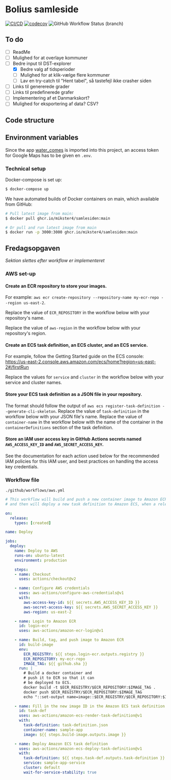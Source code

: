 # Bolius samleside

[![CI/CD](https://github.com/Mikster4/samlesiden/actions/workflows/ci.yml/badge.svg?branch=main)](https://github.com/Mikster4/samlesiden/actions/workflows/ci.yml)
[![codecov](https://codecov.io/gh/Mikster4/samlesiden/branch/main/graph/badge.svg?token=IGKN3TK3M8)](https://codecov.io/gh/Mikster4/samlesiden)
![GitHub Workflow Status (branch)](https://img.shields.io/github/workflow/status/Mikster4/samlesiden/Docker/main?label=container%20build)

## To do

- [ ] ReadMe
- [ ] Mulighed for at overlaye kommuner
- [ ] Bedre input til DST-explorer
  - [x] Bedre valg af tidsperioder
  - [ ] Mulighed for at klik-vælge flere kommuner
  - [ ] Lav en try-catch til "Hent tabel", så tastefejl ikke crasher siden
- [ ] Links til genererede grader
- [ ] Links til predefinerede grafer
- [ ] Implementering af et Danmarkskort?
- [ ] Mulighed for eksportering af data? CSV?

## Code structure

## Environment variables

Since the app [water_comes][water] is imported into this project, an access token for Google Maps has to be given en `.env`.

### Technical setup

Docker-compose is set up:

```bash
$ docker-compose up
```

We have automated builds of Docker containers on main, which available from GitHub:

```bash
# Pull latest image from main:
$ docker pull ghcr.io/mikster4/samlesiden:main

# Or pull and run latest image from main 
$ docker run -p 3000:3000 ghcr.io/mikster4/samlesiden:main

```

## Fredagsopgaven

_Sektion slettes efter workflow er implementeret_ 

### AWS set-up

#### Create an ECR repository to store your images.

For example: `aws ecr create-repository --repository-name my-ecr-repo --region us-east-2`.

Replace the value of `ECR_REPOSITORY` in the workflow below with your repository's name.

Replace the value of `aws-region` in the workflow below with your repository's region.

#### Create an ECS task definition, an ECS cluster, and an ECS service.

For example, follow the Getting Started guide on the ECS console:
https://us-east-2.console.aws.amazon.com/ecs/home?region=us-east-2#/firstRun

Replace the values for `service` and `cluster` in the workflow below with your service and cluster names.

#### Store your ECS task definition as a JSON file in your repository.

The format should follow the output of `aws ecs register-task-definition --generate-cli-skeleton`. 
Replace the value of `task-definition` in the workflow below with your JSON file's name.
Replace the value of `container-name` in the workflow below with the name of the container in the `containerDefinitions` section of the task definition.

#### Store an IAM user access key in GitHub Actions secrets named `AWS_ACCESS_KEY_ID` and `AWS_SECRET_ACCESS_KEY`.

See the documentation for each action used below for the recommended IAM policies for this IAM user, and best practices on handling the access key credentials.

### Workflow file

`./github/workflows/aws.yml`

```yaml
# This workflow will build and push a new container image to Amazon ECR,
# and then will deploy a new task definition to Amazon ECS, when a release is created

on:
  release:
    types: [created]

name: Deploy

jobs:
  deploy:
    name: Deploy to AWS
    runs-on: ubuntu-latest
    environment: production

    steps:
    - name: Checkout
      uses: actions/checkout@v2

    - name: Configure AWS credentials
      uses: aws-actions/configure-aws-credentials@v1
      with:
        aws-access-key-id: ${{ secrets.AWS_ACCESS_KEY_ID }}
        aws-secret-access-key: ${{ secrets.AWS_SECRET_ACCESS_KEY }}
        aws-region: us-east-2

    - name: Login to Amazon ECR
      id: login-ecr
      uses: aws-actions/amazon-ecr-login@v1

    - name: Build, tag, and push image to Amazon ECR
      id: build-image
      env:
        ECR_REGISTRY: ${{ steps.login-ecr.outputs.registry }}
        ECR_REPOSITORY: my-ecr-repo
        IMAGE_TAG: ${{ github.sha }}
      run: |
        # Build a docker container and
        # push it to ECR so that it can
        # be deployed to ECS.
        docker build -t $ECR_REGISTRY/$ECR_REPOSITORY:$IMAGE_TAG .
        docker push $ECR_REGISTRY/$ECR_REPOSITORY:$IMAGE_TAG
        echo "::set-output name=image::$ECR_REGISTRY/$ECR_REPOSITORY:$IMAGE_TAG"

    - name: Fill in the new image ID in the Amazon ECS task definition
      id: task-def
      uses: aws-actions/amazon-ecs-render-task-definition@v1
      with:
        task-definition: task-definition.json
        container-name: sample-app
        image: ${{ steps.build-image.outputs.image }}

    - name: Deploy Amazon ECS task definition
      uses: aws-actions/amazon-ecs-deploy-task-definition@v1
      with:
        task-definition: ${{ steps.task-def.outputs.task-definition }}
        service: sample-app-service
        cluster: default
        wait-for-service-stability: true

```

[water]: https://github.com/Bolius/water_comes